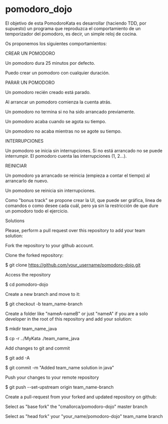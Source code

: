 # pomodoro_dojo

El objetivo de esta PomodoroKata es desarrollar (haciendo TDD, por supuesto) un programa que reproduzca el comportamiento de un temporizador del pomodoro, es decir, un simple reloj de cocina.


Os proponemos los siguientes comportamientos:


CREAR UN POMODORO

Un pomodoro dura 25 minutos por defecto.

Puedo crear un pomodoro con cualquier duración.


PARAR UN POMODORO

Un pomodoro recién creado está parado.

Al arrancar un pomodoro comienza la cuenta atrás.

Un pomodoro no termina si no ha sido arrancado previamente.

Un pomodoro acaba cuando se agota su tiempo.

Un pomodoro no acaba mientras no se agote su tiempo.


INTERRUPCIONES

Un pomodoro se inicia sin interrupciones.
Si no está arrancado no se puede interrumpir.
El pomodoro cuenta las interrupciones (1, 2...).



REINICIAR

Un pomodoro ya arrancado se reinicia (empieza a contar el tiempo) al arrancarlo de nuevo.

Un pomodoro se reinicia sin interrupciones.


Como "bonus track" se propone crear la UI, que puede ser gráfica, linea de comandos o como desee cada cuál, pero ya sin la restricción de que dure un pomodoro todo el ejercicio.


Solutions


Please, perform a pull request over this repository to add your team solution:


Fork the repository to your github account.

Clone the forked repository:

$ git clone https://github.com/your_username/pomodoro-dojo.git

Access the repository

$ cd pomodoro-dojo

Create a new branch and move to it:

$ git checkout -b team_name-branch

Create a folder like "nameA-nameB" or just "nameA" if you are a solo developer in the root of this repository and add your solution:

$ mkdir team_name_java

$ cp -r ../MyKata ./team_name_java

Add changes to git and commit

$ git add -A

$ git commit -m "Added team_name solution in java"

Push your changes to your remote repository

$ git push --set-upstream origin team_name-branch

Create a pull-request from your forked and updated repository on github:

Select as "base fork" the "cmallorca/pomodoro-dojo" master branch

Select as "head fork" your "your_name/pomodoro-dojo" team_name branch
